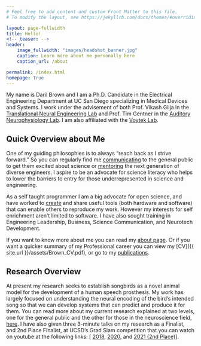 ```yaml
---
# Feel free to add content and custom Front Matter to this file.
# To modify the layout, see https://jekyllrb.com/docs/themes/#overriding-theme-defaults

layout: page-fullwidth
title: Hello!
<!-- teaser: -->
header:
    image_fullwidth: "images/headshot_banner.jpg"
    caption: Learn more about me personally here
    caption_url: /about

permalink: /index.html
homepage: True
---
```


<!-- TODO: Change the Font and layout of Text -->

My name is Daril Brown and I am a Ph.D. Candidate in the Electrical Engineering Department at UC San Diego specializing in Medical Devices and Systems. I work under the advisement of both Prof. Vikash Gilja in the [Translational Neural Engineering Lab](http://tnel.ucsd.edu/) and Prof. Tim Gentner in the [Auditory Neurophysiology Lab](http://gentnerlab.ucsd.edu/). I am also affiliated with the [Voytek Lab](http://www.voyteklab.com).

## Quick Overview about Me

One of my guiding philosophies is to always “reach back as I strive forward.” So you can regularly find me [communicating](/communicating) to the general public to get them excited about science or [mentoring](/teaching) the next generation of diverse engineers. I aspire to be an advocate for science literacy who helps to lower the barriers to entry for those underrepresented in science and engineering.

As a self taught programmer I am a big advocate for open science, and have worked to [create](/research) and share useful tools (both hardware and software) that can enable others to reproduce my work. However my interests for self enrichment aren’t limited to software. I have also sought training in Engineering Leadership, Business, Science Communication, and Neurotech Development.

If you want to know more about me you can read my [about page](/about). Or if you want a quicker summary of my Professional career you can view my [CV]({{ site.url }}/assets/Brown_CV.pdf), or go to my [publications](https://scholar.google.com/citations?user=DuzKEysAAAAJ&hl=en).

## Research Overview

At present my research seeks to establish songbirds as a novel animal model for the development of a human speech prosthesis. My work has largely focused on understanding the neural encoding of the bird’s intended song so that we can develop systems that can predict and produce it for them. You can read more about my current research explained at two levels, one for the general public and the other for those in the neuroscience field, [here](/research).
I have also given three 3-minute talks on my research as a Finalist, and 2nd Place Finalist, at UCSD’s Grad Slam competition that you can watch on youtube at the following links: [ [2018](/communicating/grad_slam/2018), [2020](/communicating/grad_slam/2020), and [2021 (2nd Place)](/communicating/grad_slam/2021)].
